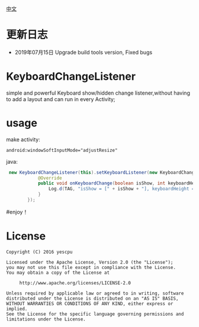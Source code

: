
[中文](https://github.com/yescpu/KeyboardChangeListener/blob/yescpu-patch-1/README_ZH_HANS.MD)

# 更新日志
- 2019年07月15日 
Upgrade build tools version, Fixed bugs

# KeyboardChangeListener
simple and powerful Keyboard show/hidden change listener,without having to add a layout and can run in every Activity;  

# usage  
make activity:
``` xml
android:windowSoftInputMode="adjustResize"
```
java:
``` java
 new KeyboardChangeListener(this).setKeyboardListener(new KeyboardChangeListener.KeyboardListener() {
            @Override
            public void onKeyboardChange(boolean isShow, int keyboardHeight) {
                Log.d(TAG, "isShow = [" + isShow + "], keyboardHeight = [" + keyboardHeight + "]");
            }
        });
```
#enjoy！

License
=======

    Copyright (C) 2016 yescpu

    Licensed under the Apache License, Version 2.0 (the "License");
    you may not use this file except in compliance with the License.
    You may obtain a copy of the License at

         http://www.apache.org/licenses/LICENSE-2.0

    Unless required by applicable law or agreed to in writing, software
    distributed under the License is distributed on an "AS IS" BASIS,
    WITHOUT WARRANTIES OR CONDITIONS OF ANY KIND, either express or implied.
    See the License for the specific language governing permissions and
    limitations under the License.
